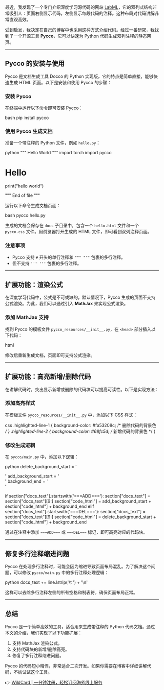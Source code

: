 最近，我发现了一个专门介绍深度学习源代码的网站 [LabML](https://nn.labml.ai/index.html)，它的双列式结构非常吸引人：页面右侧显示代码，左侧显示每段代码的注释。这种布局对代码讲解非常直观高效。

受到启发，我决定在自己的博客中也采用这种方式介绍代码。经过一番研究，我找到了一个开源工具 **Pycco**，它可以快速为 Python 代码生成双列注释的静态网页。

---

## Pycco 的安装与使用

Pycco 是文档生成工具 Docco 的 Python 实现版。它的特点是简单直接，能够快速生成 HTML 页面。以下是安装和使用 Pycco 的步骤：

### 安装 Pycco

在终端中运行以下命令即可安装 Pycco：

bash
pip install pycco


### 使用 Pycco 生成文档

准备一个带注释的 Python 文件，例如 `hello.py`：

python
"""
Hello
World
"""
import torch
import pycco

# Hello
print("hello world")

"""
End of file
"""


运行以下命令生成文档页面：

bash
pycco hello.py


生成的文档会保存在 `docs` 子目录中，包含一个 `hello.html` 文件和一个 `pycco.css` 文件。用浏览器打开生成的 HTML 文件，即可看到双列注释页面。

### 注意事项

- Pycco 支持 `#` 开头的单行注释和 `""" """` 包裹的多行注释。
- 但不支持 `''' '''` 包裹的多行注释。

---

## 扩展功能：渲染公式

在深度学习代码中，公式是不可或缺的。默认情况下，Pycco 生成的页面不支持公式渲染。为此，我们可以通过引入 **MathJax** 来实现公式渲染。

### 添加 MathJax 支持

找到 Pycco 的模板文件 `pycco_resources/__init__.py`，在 `<head>` 部分插入以下代码：

html
<script>
    MathJax = {
      tex: {
        inlineMath: [ ["$", "$"] ]
      }
    };
</script>
<script src="https://cdn.jsdelivr.net/npm/mathjax@3/es5/tex-chtml.js"></script>


修改后重新生成文档，页面即可支持公式渲染。

---

## 扩展功能：高亮新增/删除代码

在讲解代码时，突出显示新增或删除的代码块可以提高可读性。以下是实现方法：

### 添加高亮样式

在模板文件 `pycco_resources/__init__.py` 中，添加以下 CSS 样式：

css
.highlighted-line-1 {
  background-color: #fa53208c; /* 删除代码的背景色 */
}
.highlighted-line-2 {
  background-color: #68fc5d; /* 新增代码的背景色 */
}


### 修改生成逻辑

在 `pycco/main.py` 中，添加以下逻辑：

python
delete_background_start = '<div class="highlighted-line-1">'
add_background_start = '<div class="highlighted-line-2">'
background_end = '</div>'

if section["docs_text"].startswith('===ADD==='):
    section["docs_text"] = section["docs_text"][9:]
    section["code_html"] = add_background_start + section["code_html"] + background_end
elif section["docs_text"].startswith('===DEL==='):
    section["docs_text"] = section["docs_text"][9:]
    section["code_html"] = delete_background_start + section["code_html"] + background_end


通过在注释中添加 `===ADD===` 或 `===DEL===` 标记，即可高亮对应的代码块。

---

## 修复多行注释缩进问题

Pycco 在处理多行注释时，可能会因为缩进导致页面布局混乱。为了解决这个问题，可以修改 `pycco/main.py` 中的多行注释处理逻辑：

python
docs_text += line.lstrip('\t ') + '\n'


这样可以去除多行注释左侧的所有空格和制表符，确保页面布局正常。

---

## 总结

Pycco 是一个简单高效的工具，适合用来生成带注释的 Python 代码文档。通过本文的介绍，我们实现了以下功能扩展：

1. 支持 MathJax 渲染公式。
2. 支持代码块的新增/删除高亮。
3. 修复了多行注释缩进问题。

Pycco 的代码短小精悍，非常适合二次开发。如果你需要在博客中详细讲解代码，不妨试试这个工具。

👉 [WildCard | 一分钟注册，轻松订阅海外线上服务](https://bit.ly/bewildcard)